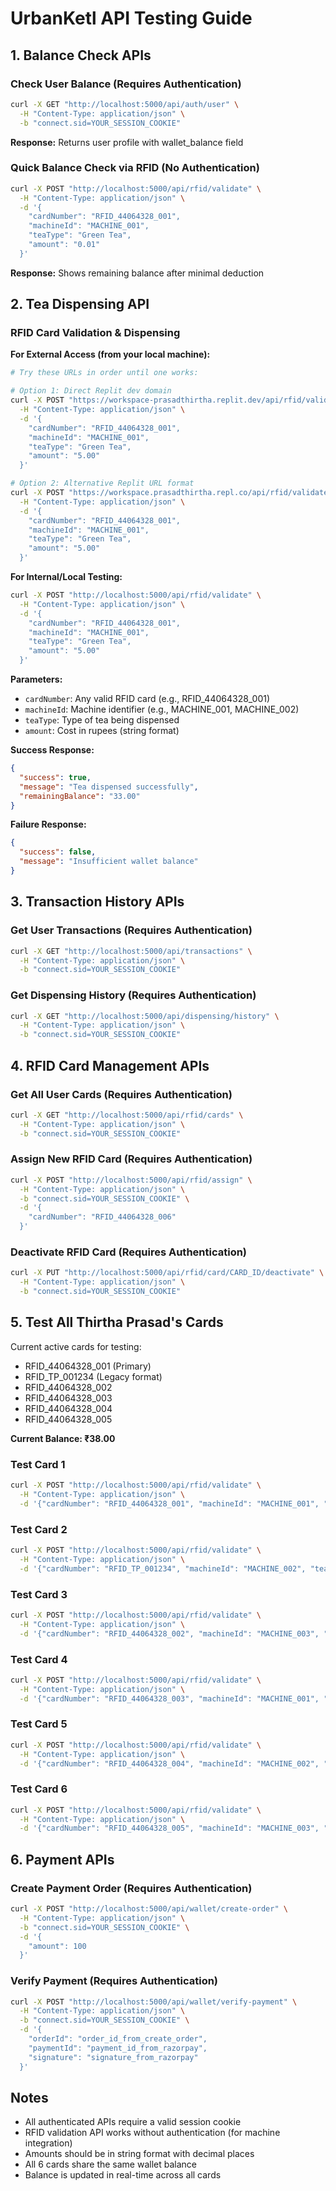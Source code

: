 # UrbanKetl API Testing Guide

## 1. Balance Check APIs

### Check User Balance (Requires Authentication)
```bash
curl -X GET "http://localhost:5000/api/auth/user" \
  -H "Content-Type: application/json" \
  -b "connect.sid=YOUR_SESSION_COOKIE"
```
**Response:** Returns user profile with wallet_balance field

### Quick Balance Check via RFID (No Authentication)
```bash
curl -X POST "http://localhost:5000/api/rfid/validate" \
  -H "Content-Type: application/json" \
  -d '{
    "cardNumber": "RFID_44064328_001",
    "machineId": "MACHINE_001",
    "teaType": "Green Tea",
    "amount": "0.01"
  }'
```
**Response:** Shows remaining balance after minimal deduction

## 2. Tea Dispensing API

### RFID Card Validation & Dispensing

**For External Access (from your local machine):**
```bash
# Try these URLs in order until one works:

# Option 1: Direct Replit dev domain
curl -X POST "https://workspace-prasadthirtha.replit.dev/api/rfid/validate" \
  -H "Content-Type: application/json" \
  -d '{
    "cardNumber": "RFID_44064328_001",
    "machineId": "MACHINE_001",
    "teaType": "Green Tea",
    "amount": "5.00"
  }'

# Option 2: Alternative Replit URL format
curl -X POST "https://workspace.prasadthirtha.repl.co/api/rfid/validate" \
  -H "Content-Type: application/json" \
  -d '{
    "cardNumber": "RFID_44064328_001",
    "machineId": "MACHINE_001",
    "teaType": "Green Tea",
    "amount": "5.00"
  }'
```

**For Internal/Local Testing:**
```bash
curl -X POST "http://localhost:5000/api/rfid/validate" \
  -H "Content-Type: application/json" \
  -d '{
    "cardNumber": "RFID_44064328_001",
    "machineId": "MACHINE_001",
    "teaType": "Green Tea",
    "amount": "5.00"
  }'
```

**Parameters:**
- `cardNumber`: Any valid RFID card (e.g., RFID_44064328_001)
- `machineId`: Machine identifier (e.g., MACHINE_001, MACHINE_002)
- `teaType`: Type of tea being dispensed
- `amount`: Cost in rupees (string format)

**Success Response:**
```json
{
  "success": true,
  "message": "Tea dispensed successfully",
  "remainingBalance": "33.00"
}
```

**Failure Response:**
```json
{
  "success": false,
  "message": "Insufficient wallet balance"
}
```

## 3. Transaction History APIs

### Get User Transactions (Requires Authentication)
```bash
curl -X GET "http://localhost:5000/api/transactions" \
  -H "Content-Type: application/json" \
  -b "connect.sid=YOUR_SESSION_COOKIE"
```

### Get Dispensing History (Requires Authentication)
```bash
curl -X GET "http://localhost:5000/api/dispensing/history" \
  -H "Content-Type: application/json" \
  -b "connect.sid=YOUR_SESSION_COOKIE"
```

## 4. RFID Card Management APIs

### Get All User Cards (Requires Authentication)
```bash
curl -X GET "http://localhost:5000/api/rfid/cards" \
  -H "Content-Type: application/json" \
  -b "connect.sid=YOUR_SESSION_COOKIE"
```

### Assign New RFID Card (Requires Authentication)
```bash
curl -X POST "http://localhost:5000/api/rfid/assign" \
  -H "Content-Type: application/json" \
  -b "connect.sid=YOUR_SESSION_COOKIE" \
  -d '{
    "cardNumber": "RFID_44064328_006"
  }'
```

### Deactivate RFID Card (Requires Authentication)
```bash
curl -X PUT "http://localhost:5000/api/rfid/card/CARD_ID/deactivate" \
  -H "Content-Type: application/json" \
  -b "connect.sid=YOUR_SESSION_COOKIE"
```

## 5. Test All Thirtha Prasad's Cards

Current active cards for testing:
- RFID_44064328_001 (Primary)
- RFID_TP_001234 (Legacy format)
- RFID_44064328_002
- RFID_44064328_003
- RFID_44064328_004
- RFID_44064328_005

**Current Balance: ₹38.00**

### Test Card 1
```bash
curl -X POST "http://localhost:5000/api/rfid/validate" \
  -H "Content-Type: application/json" \
  -d '{"cardNumber": "RFID_44064328_001", "machineId": "MACHINE_001", "teaType": "Green Tea", "amount": "5.00"}'
```

### Test Card 2
```bash
curl -X POST "http://localhost:5000/api/rfid/validate" \
  -H "Content-Type: application/json" \
  -d '{"cardNumber": "RFID_TP_001234", "machineId": "MACHINE_002", "teaType": "Masala Chai", "amount": "7.00"}'
```

### Test Card 3
```bash
curl -X POST "http://localhost:5000/api/rfid/validate" \
  -H "Content-Type: application/json" \
  -d '{"cardNumber": "RFID_44064328_002", "machineId": "MACHINE_003", "teaType": "Earl Grey", "amount": "6.00"}'
```

### Test Card 4
```bash
curl -X POST "http://localhost:5000/api/rfid/validate" \
  -H "Content-Type: application/json" \
  -d '{"cardNumber": "RFID_44064328_003", "machineId": "MACHINE_001", "teaType": "Oolong Tea", "amount": "8.00"}'
```

### Test Card 5
```bash
curl -X POST "http://localhost:5000/api/rfid/validate" \
  -H "Content-Type: application/json" \
  -d '{"cardNumber": "RFID_44064328_004", "machineId": "MACHINE_002", "teaType": "Black Tea", "amount": "5.50"}'
```

### Test Card 6
```bash
curl -X POST "http://localhost:5000/api/rfid/validate" \
  -H "Content-Type: application/json" \
  -d '{"cardNumber": "RFID_44064328_005", "machineId": "MACHINE_003", "teaType": "Chamomile", "amount": "7.50"}'
```

## 6. Payment APIs

### Create Payment Order (Requires Authentication)
```bash
curl -X POST "http://localhost:5000/api/wallet/create-order" \
  -H "Content-Type: application/json" \
  -b "connect.sid=YOUR_SESSION_COOKIE" \
  -d '{
    "amount": 100
  }'
```

### Verify Payment (Requires Authentication)
```bash
curl -X POST "http://localhost:5000/api/wallet/verify-payment" \
  -H "Content-Type: application/json" \
  -b "connect.sid=YOUR_SESSION_COOKIE" \
  -d '{
    "orderId": "order_id_from_create_order",
    "paymentId": "payment_id_from_razorpay",
    "signature": "signature_from_razorpay"
  }'
```

## Notes
- All authenticated APIs require a valid session cookie
- RFID validation API works without authentication (for machine integration)
- Amounts should be in string format with decimal places
- All 6 cards share the same wallet balance
- Balance is updated in real-time across all cards